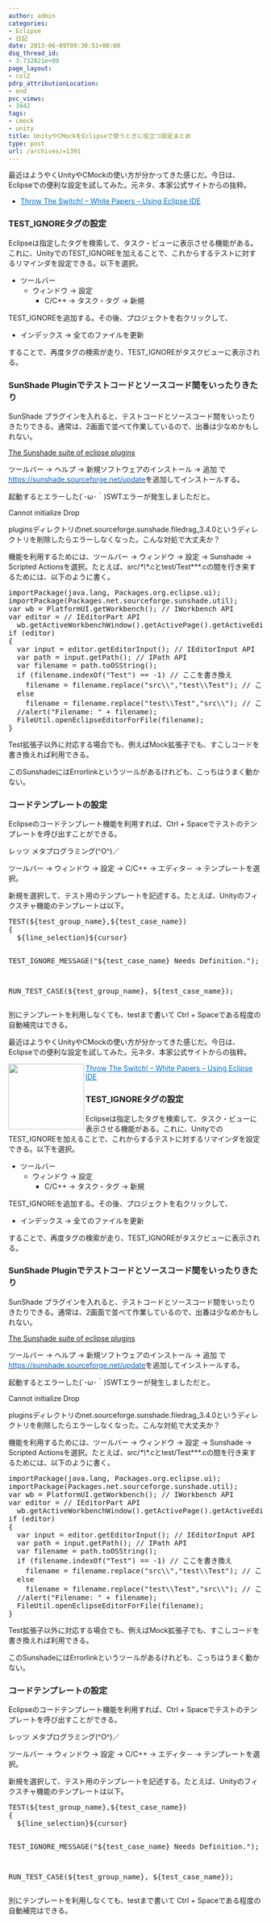 ```yaml
---
author: admin
categories:
- Eclipse
- 日記
date: 2013-06-09T09:30:51+00:00
dsq_thread_id:
- 3.732821e+09
page_layout:
- col2
pdrp_attributionLocation:
- end
pvc_views:
- 3442
tags:
- cmock
- unity
title: UnityやCMockをEclipseで使うときに役立つ設定まとめ
type: post
url: /archives/=1391
---
```


<!--:ja-->最近はようやくUnityやCMockの使い方が分かってきた感じだ。今日は、Eclipseでの便利な設定を試してみた。元ネタ、本家公式サイトからの抜粋。

  * <a style="color: #0070c5;" href="https://throwtheswitch.squarespace.com/white-papers/using-eclipse-ide.html" target="_blank">Throw The Switch! &#8211; White Papers &#8211; Using Eclipse IDE</a> <img alt="" src="https://b.hatena.ne.jp/entry/image/https://throwtheswitch.squarespace.com/white-papers/using-eclipse-ide.html" border="0" />

### TEST_IGNOREタグの設定

Eclipseは指定したタグを検索して、タスク・ビューに表示させる機能がある。これに、UnityでのTEST_IGNOREを加えることで、これからするテストに対するリマインダを設定できる。以下を選択。

  * ツールバー 
      * ウィンドウ -> 設定 
          * C/C++ -> タスク・タグ -> 新規

TEST_IGNOREを追加する。その後、プロジェクトを右クリックして、

  * インデックス -> 全てのファイルを更新

することで、再度タグの検索が走り、TEST_IGNOREがタスクビューに表示される。

### SunShade Pluginでテストコードとソースコード間をいったりきたり

SunShade プラグインを入れると、テストコードとソースコード間をいったりきたりできる。通常は、2画面で並べて作業しているので、出番は少なめかもしれない。

<a href="https://sunshade.sourceforge.net/" target="_blank">The Sunshade suite of eclipse plugins</a>

ツールバー -> ヘルプ -> 新規ソフトウェアのインストール -> 追加 で[<span style="color: #0066cc;">https://sunshade.sourceforge.net/update</span>][1]を追加してインストールする。

起動するとエラーした(´･ω･｀)SWTエラーが発生しましただと。

Cannot initialize Drop

pluginsディレクトリのnet.sourceforge.sunshade.filedrag_3.4.0というディレクトリを削除したらエラーしなくなった。こんな対処で大丈夫か？

機能を利用するためには、ツールバー -> ウィンドウ -> 設定 -> Sunshade -> Scripted Actionsを選択。たとえば、src/*\*\\*\*.cとtest/Test\*\**.cの間を行き来するためには、以下のように書く。

<div class="wlWriterEditableSmartContent" id="scid:812469c5-0cb0-4c63-8c15-c81123a09de7:b1908cc1-e4fa-45b9-a7b5-9754d3321c15" style="float: none; margin: 0px; display: inline; padding: 0px;">
  <pre name="code" class="c">importPackage(java.lang, Packages.org.eclipse.ui);
importPackage(Packages.net.sourceforge.sunshade.util);
var wb = PlatformUI.getWorkbench(); // IWorkbench API
var editor = // IEditorPart API
  wb.getActiveWorkbenchWindow().getActivePage().getActiveEditor(); 
if (editor)
{
  var input = editor.getEditorInput(); // IEditorInput API
  var path = input.getPath(); // IPath API
  var filename = path.toOSString();
  if (filename.indexOf("Test") == -1) // ここを書き換え
    filename = filename.replace("src\\","test\\Test"); // ここを書き換え
  else
    filename = filename.replace("test\\Test","src\\"); // ここを書き換え
  //alert("Filename: " + filename);
  FileUtil.openEclipseEditorForFile(filename);
}</pre>
</div>

Test拡張子以外に対応する場合でも、例えばMock拡張子でも、すこしコードを書き換えれば利用できる。

このSunshadeにはErrorlinkというツールがあるけれども、こっちはうまく動かない。

### コードテンプレートの設定

Eclipseのコードテンプレート機能を利用すれば、Ctrl + Spaceでテストのテンプレートを呼び出すことができる。

レッツ メタプログラミング(^O^)／

ツールバー -> ウィンドウ -> 設定 -> C/C++ -> エディタ－ -> テンプレートを選択。

新規を選択して、テスト用のテンプレートを記述する。たとえば、Unityのフィクスチャ機能のテンプレートは以下。

<div class="wlWriterEditableSmartContent" id="scid:812469c5-0cb0-4c63-8c15-c81123a09de7:9e65a607-fb43-4be5-b70b-8791c1bef6b2" style="float: none; margin: 0px; display: inline; padding: 0px;">
  <pre name="code" class="c">TEST(${test_group_name},${test_case_name})
{
  ${line_selection}${cursor}

  TEST_IGNORE_MESSAGE("${test_case_name} Needs Definition.");
}

RUN_TEST_CASE(${test_group_name}, ${test_case_name});</pre>
</div>

別にテンプレートを利用しなくても、testまで書いて Ctrl + Spaceである程度の自動補完はできる。

<div id="fastlookup_top" style="display: none;">
</div>

<!--:-->

<!--:en-->

最近はようやくUnityやCMockの使い方が分かってきた感じだ。今日は、Eclipseでの便利な設定を試してみた。元ネタ、本家公式サイトからの抜粋。

<a href="https://throwtheswitch.squarespace.com/white-papers/using-eclipse-ide.html" target="_blank"><img class="alignleft" border="0" alt="" align="left" src="https://capture.heartrails.com/150x130/shadow?https://throwtheswitch.squarespace.com/white-papers/using-eclipse-ide.html" width="150" height="130" /></a> <a style="color: #0070c5" href="https://throwtheswitch.squarespace.com/white-papers/using-eclipse-ide.html" target="_blank">Throw The Switch! &#8211; White Papers &#8211; Using Eclipse IDE</a>    <img border="0" alt="" src="https://b.hatena.ne.jp/entry/image/https://throwtheswitch.squarespace.com/white-papers/using-eclipse-ide.html" />

### TEST_IGNOREタグの設定

Eclipseは指定したタグを検索して、タスク・ビューに表示させる機能がある。これに、UnityでのTEST_IGNOREを加えることで、これからするテストに対するリマインダを設定できる。以下を選択。

  * ツールバー 
      * ウィンドウ -> 設定 
          * C/C++ -> タスク・タグ -> 新規 

TEST_IGNOREを追加する。その後、プロジェクトを右クリックして、

  * インデックス -> 全てのファイルを更新 

することで、再度タグの検索が走り、TEST_IGNOREがタスクビューに表示される。

### SunShade Pluginでテストコードとソースコード間をいったりきたり

SunShade プラグインを入れると、テストコードとソースコード間をいったりきたりできる。通常は、2画面で並べて作業しているので、出番は少なめかもしれない。

<a href="https://sunshade.sourceforge.net/" target="_blank">The Sunshade suite of eclipse plugins</a>

ツールバー -> ヘルプ -> 新規ソフトウェアのインストール -> 追加 で[<font color="#0066cc">https://sunshade.sourceforge.net/update</font>][1]を追加してインストールする。

起動するとエラーした(´･ω･｀)SWTエラーが発生しましただと。

Cannot initialize Drop

pluginsディレクトリのnet.sourceforge.sunshade.filedrag_3.4.0というディレクトリを削除したらエラーしなくなった。こんな対処で大丈夫か？

機能を利用するためには、ツールバー -> ウィンドウ -> 設定 -> Sunshade -> Scripted Actionsを選択。たとえば、src/*\*\\*\*.cとtest/Test\*\**.cの間を行き来するためには、以下のように書く。

<div id="scid:812469c5-0cb0-4c63-8c15-c81123a09de7:b1908cc1-e4fa-45b9-a7b5-9754d3321c15" class="wlWriterEditableSmartContent" style="float: none; padding-bottom: 0px; padding-top: 0px; padding-left: 0px; margin: 0px; display: inline; padding-right: 0px">
  <pre name="code" class="c">importPackage(java.lang, Packages.org.eclipse.ui);
importPackage(Packages.net.sourceforge.sunshade.util);
var wb = PlatformUI.getWorkbench(); // IWorkbench API
var editor = // IEditorPart API
  wb.getActiveWorkbenchWindow().getActivePage().getActiveEditor(); 
if (editor)
{
  var input = editor.getEditorInput(); // IEditorInput API
  var path = input.getPath(); // IPath API
  var filename = path.toOSString();
  if (filename.indexOf("Test") == -1) // ここを書き換え
    filename = filename.replace("src\\","test\\Test"); // ここを書き換え
  else
    filename = filename.replace("test\\Test","src\\"); // ここを書き換え
  //alert("Filename: " + filename);
  FileUtil.openEclipseEditorForFile(filename);
}</pre>
</div>

Test拡張子以外に対応する場合でも、例えばMock拡張子でも、すこしコードを書き換えれば利用できる。

このSunshadeにはErrorlinkというツールがあるけれども、こっちはうまく動かない。

### コードテンプレートの設定

Eclipseのコードテンプレート機能を利用すれば、Ctrl + Spaceでテストのテンプレートを呼び出すことができる。

レッツ メタプログラミング(^O^)／

ツールバー -> ウィンドウ -> 設定 -> C/C++ -> エディタ－ -> テンプレートを選択。

新規を選択して、テスト用のテンプレートを記述する。たとえば、Unityのフィクスチャ機能のテンプレートは以下。

<div id="scid:812469c5-0cb0-4c63-8c15-c81123a09de7:9e65a607-fb43-4be5-b70b-8791c1bef6b2" class="wlWriterEditableSmartContent" style="float: none; padding-bottom: 0px; padding-top: 0px; padding-left: 0px; margin: 0px; display: inline; padding-right: 0px">
  <pre name="code" class="c">TEST(${test_group_name},${test_case_name})
{
  ${line_selection}${cursor}
  
  TEST_IGNORE_MESSAGE("${test_case_name} Needs Definition.");
}

RUN_TEST_CASE(${test_group_name}, ${test_case_name});
</pre>
</div>

別にテンプレートを利用しなくても、testまで書いて Ctrl + Spaceである程度の自動補完はできる。

<!--:-->

 [1]: https://sunshade.sourceforge.net/update